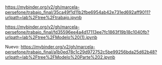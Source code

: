 https://mybinder.org/v2/gh/marcela-persefone/trabajo_final/35ca49f1d11b2fbe6954ab42e731ed692aff9011?urlpath=lab%2Ftree%2Ftrabajo.ipynb

https://mybinder.org/v2/gh/marcela-persefone/trabajo_final/fd35596ee4a4d17113ee7fc1863f19b18c1040fb?urlpath=lab%2Ftree%2FModelo%20(1).ipynb


Nuevo:       https://mybinder.org/v2/gh/marcela-persefone/trabajo_final/a1b0ed78c1c29d972752c5be99256bda25d62b48?urlpath=lab%2Ftree%2FModelo%20Parte%202.ipynb


